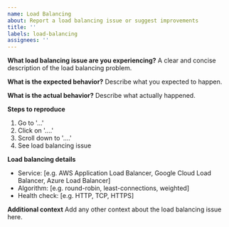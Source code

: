 ```yaml
---
name: Load Balancing
about: Report a load balancing issue or suggest improvements
title: ''
labels: load-balancing
assignees: ''
---
```


**What load balancing issue are you experiencing?**
A clear and concise description of the load balancing problem.

**What is the expected behavior?**
Describe what you expected to happen.

**What is the actual behavior?**
Describe what actually happened.

**Steps to reproduce**
1. Go to '...'
2. Click on '....'
3. Scroll down to '....'
4. See load balancing issue

**Load balancing details**
- Service: [e.g. AWS Application Load Balancer, Google Cloud Load Balancer, Azure Load Balancer]
- Algorithm: [e.g. round-robin, least-connections, weighted]
- Health check: [e.g. HTTP, TCP, HTTPS]

**Additional context**
Add any other context about the load balancing issue here.
